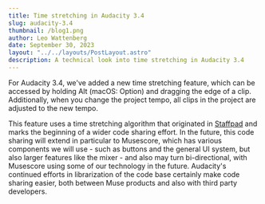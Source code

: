 ```yaml
---
title: Time stretching in Audacity 3.4
slug: audacity-3.4
thumbnail: /blog1.png
author: Leo Wattenberg
date: September 30, 2023
layout: "../../layouts/PostLayout.astro"
description: A technical look into time stretching in Audacity 3.4
---
```


For Audacity 3.4, we've added a new time stretching feature, which can be accessed by holding Alt (macOS: Option) and dragging the edge of a clip. Additionally, when you change the project tempo, all clips in the project are adjusted to the new tempo.

This feature uses a time stretching algorithm that originated in [Staffpad](https://staffpad.net) and marks the beginning of a wider code sharing effort. In the future, this code sharing will extend in particular to Musescore, which has various components we will use - such as buttons and the general UI system, but also larger features like the mixer - and also may turn bi-directional, with Musescore using some of our technology in the future. Audacity's continued efforts in librarization of the code base certainly make code sharing easier, both between Muse products and also with third party developers.

<!-- add more dev-y talk here -->